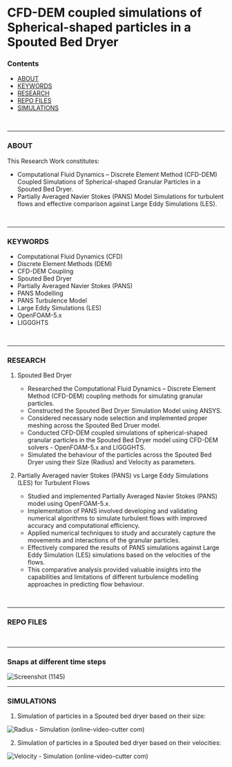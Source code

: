 # CFD-DEM coupled simulations of Spherical-shaped particles in a Spouted Bed Dryer

### Contents
- [ABOUT](#about)
- [KEYWORDS](#keywords)
- [RESEARCH](#research)
- [REPO FILES](#repo-files)
- [SIMULATIONS](#simulations)

<br>
<hr>

### ABOUT
This Research Work constitutes:
- Computational Fluid Dynamics – Discrete Element Method (CFD-DEM) Coupled Simulations of Spherical-shaped Granular Particles in a Spouted Bed Dryer.
- Partially Averaged Navier Stokes (PANS) Model Simulations for turbulent flows and effective comparison against Large Eddy Simulations (LES).

<br>
<hr>

### KEYWORDS
- Computational Fluid Dynamics (CFD)
- Discrete Element Methods (DEM)
- CFD-DEM Coupling
- Spouted Bed Dryer
- Partially Averaged Navier Stokes (PANS)
- PANS Modelling
- PANS Turbulence Model
- Large Eddy Simulations (LES)
- OpenFOAM-5.x
- LIGGGHTS

<br>
<hr>

### RESEARCH
1. Spouted Bed Dryer
   - Researched the Computational Fluid Dynamics – Discrete Element Method (CFD-DEM) coupling methods for simulating granular particles.
   - Constructed the Spouted Bed Dryer Simulation Model using ANSYS.
   - Considered necessary node selection and implemented proper meshing across the Spouted Bed Druer model.
   - Conducted CFD-DEM coupled simulations of spherical-shaped granular particles in the Spouted Bed Dryer model using CFD-DEM solvers - OpenFOAM-5.x and LIGGGHTS.
   - Simulated the behaviour of the particles across the Spouted Bed Dryer using their Size (Radius) and Velocity as parameters.

2. Partially Averaged navier Stokes (PANS) vs Large Eddy Simulations (LES) for Turbulent Flows
   - Studied and implemented Partially Averaged Navier Stokes (PANS) model using OpenFOAM-5.x.
   - Implementation of PANS involved developing and validating numerical algorithms to simulate turbulent flows with improved accuracy and computational efficiency.
   - Applied numerical techniques to study and accurately capture the movements and interactions of the granular particles.
   - Effectively compared the results of PANS simulations against Large Eddy Simulation (LES) simulations based on the velocities of the flows.
   - This comparative analysis provided valuable insights into the capabilities and limitations of different turbulence modelling approaches in predicting flow behaviour.

<br>
<hr>

### REPO FILES


<br>
<hr>

### Snaps at different time steps

![Screenshot (1145)](https://user-images.githubusercontent.com/68963724/119816714-a8f2e180-bf0a-11eb-907a-a75634791b21.png)

<hr>

### SIMULATIONS

1. Simulation of particles in a Spouted bed dryer based on their size:

![Radius - Simulation (online-video-cutter com)](https://user-images.githubusercontent.com/68963724/119815917-b5c30580-bf09-11eb-8212-fa6155eb0b21.gif)


2. Simulation of particles in a Spouted bed dryer based on their velocities:

![Velocity - Simulation (online-video-cutter com)](https://user-images.githubusercontent.com/68963724/119816001-cf644d00-bf09-11eb-93df-448774994911.gif)
